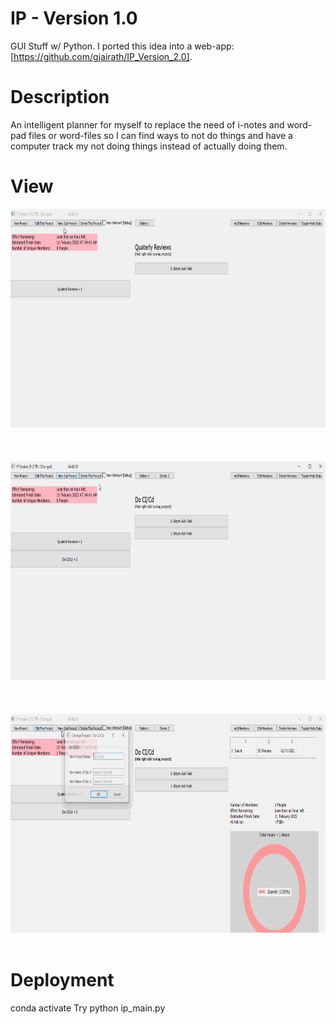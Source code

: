 # IP - Version 1.0
GUI Stuff w/ Python. I ported this idea into a web-app: [https://github.com/gjairath/IP_Version_2.0].

# Description
An intelligent planner for myself to replace the need of i-notes and word-pad files or word-files so I can find ways to not do things and have a computer track my not doing things instead of actually doing them. 

# View
<img src="IP/tests/IP_sign.gif" height="350"/>
<br> <br>
<br> <br>
<img src="IP/tests/IP_2.gif" height="350"/>
<br> <br>
<br> <br>
<img src="IP/tests/IP_3.gif" height="350"/>
<br> <br>



# Deployment
conda activate
Try python ip_main.py
